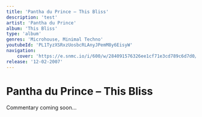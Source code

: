 ```yaml
---
title: 'Pantha du Prince – This Bliss'
description: 'test'
artist: 'Pantha du Prince'
album: 'This Bliss'
type: 'album'
genres: 'Microhouse, Minimal Techno'
youtubeId: 'PL1TyzXSRxzUosbcRLAnyJPemM8y6EisyW'
navigation:
    cover: 'https://e.snmc.io/i/600/w/284091576326ee1cf71e3cd789c6d7d0/10706395/pantha-du-prince-this-bliss-Cover-Art.jpg'
release: '12-02-2007'
---
```

<music-genre-list :genres="genres"></music-genre-list>

# Pantha du Prince – This Bliss
Commentary coming soon…






